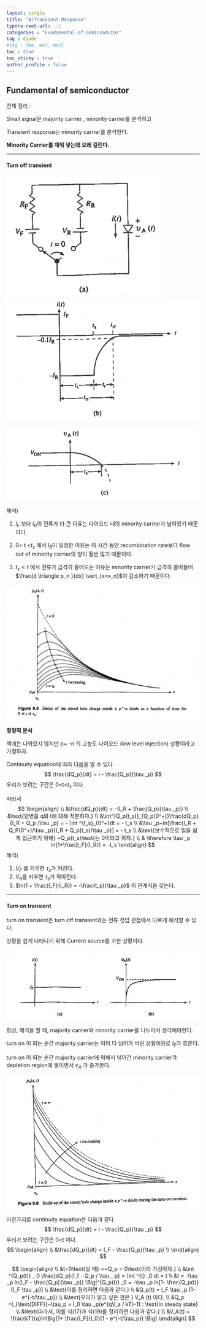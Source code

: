 ```yaml
---
layout: single
title: "8)Transient Response"
typora-root-url: ../
categories : "Fundamental-of-Semicondutor"
tag : diode
#tag : [me, me2, me3]
toc : true
toc_sticky : true
author_profile : false
---
```

## Fundamental of semiconductor

전체 정리 : 

Small signal은 majority carrier , minority carrier를 분석하고

Transient response는 minority carrier를 분석한다.

**Minority Carrier를 채워 넣는데 오래 걸린다.**

---

#### Turn off transient

<img src="/images/8. pn Junction Diode Transient Response/image-20231220180750815.png" alt="image-20231220180750815" style="zoom:80%;" /><img src="/images/8. pn Junction Diode Transient Response/image-20231220181531193.png" alt="image-20231220181531193" style="zoom:80%;" />

<img src="/images/8. pn Junction Diode Transient Response/image-20231220185737096.png" alt="image-20231220185737096" />

해석)

1. $I_F$ 보다 $I_R$의 전류가 더 큰 이유는 다이오드 내의 minority carrier가 남아있기 때문이다. 

2. 0< t <$t_s$ 에서 $I_R$이 일정한 이유는 이 시간 동안 recombination rate보다 flow out of minority carrier의 양이 훨씬 많기 때문이다.

3. $t_s < t$ 에서 전류가 급격히 줄어드는 이유는 minority carrier가 급격히 줄어들어 $\frac{d \triangle p_n  }{dx} \vert_{x=x_n}$이 감소하기 때문이다. 

<img src="/images/8. pn Junction Diode Transient Response/image-20231220182713440.png" alt="image-20231220182713440" style="zoom:80%;" />

**정량적 분석**

책에는 나와있지 않지만 p+ -n 의 고농도 다이오드 (low level injection) 상황이라고 가정하자. 

Continuity equation에 따라 다음을 알 수 있다.
$$
\frac{dQ_p}{dt} = i - \frac{Q_p}{\tau _p}
$$
우리가 보려는 구간은 0<t<$t_s$ 이다.

따라서
$$
\begin{align}
\\
&\frac{dQ_p}{dt} = -(I_R + \frac{Q_p}{\tau _p})
\\
&\text{양변을 q와 t에 대해 적분하자.}
\\
&\int^{Q_p(t_s)}_{Q_p(0^+)}\frac{dQ_p}{I_R + Q_p /\tau _p} = - \int ^{t_s}_{0^+}dt = - t_s
\\
&\tau _p~ln[\frac{I_R + Q_P(0^+)/\tau _p}{I_R + Q_p(t_s)/\tau _p}] = - t_s
\\
&\text{보수적으로 일을 쉽게 접근하기 위해} ~Q_p(t_s)\text{는 0이라고 하자.}
\\
& \therefore \tau _p ln(1+\frac{I_F}{I_R}) = -t_s
\end{align}
$$
해석) 

1. $V_F$ 를 키우면 $\tau _s$가 커진다.
2. $V_R$를 키우면 $\tau_s$가 작아진다.
3. $ln(1 + \frac{I_F}{I_R}) = -\frac{t_s}{\tau _p}$ 의 관계식을 갖는다.

---

#### Turn on transient

turn on transient은 turn off transient와는 전류 전압 관점에서 다르게 해석할 수 있다.

상황을 쉽게 나타나기 위해 Current source를 가한 상황이다.

<img src="/images/8. pn Junction Diode Transient Response/image-20231220185807823.png" alt="image-20231220185807823" />

항상, 해석을 할 때, majority carrier와 minority carrier를 나누어서 생각해야한다. 

turn on 이 되는 순간 majority carrier는 이미 다 넘어가 버린 상황이므로 $I_F$가 흐른다.

turn on 이 되는 순간 majority carrier에 의해서 넘어간 minority carrier가 depletion region에 쌓이면서 $v_A$ 가 증가한다.

<img src="/images/8. pn Junction Diode Transient Response/image-20231220184323125.png" alt="image-20231220184323125" style="zoom:80%;" />

마찬가지로 continuity equation은 다음과 같다.
$$
\frac{dQ_p}{dt} = i - \frac{Q_p}{\tau _p}
$$
우리가 보려는 구간은 0<t 이다. 
$$
\begin{align}
\\
&\frac{dQ_p}{dt} = I_F - \frac{Q_p}{\tau _p}
\\
\end{align}
$$

$$
\begin{align}
\\
&t=0\text{일 때} ~~Q_p = 0\text{이라 가정하자.}
\\
&\int ^{Q_p(t)} _ 0 \frac{dQ_p}{I_f - Q_p / \tau _ p} = \int ^{t} _0 dt = t
\\
&t = -\tau _p ln(I_F - \frac{Q_p}{\tau _p}) \Big|^{Q_p(t)} _0 = -\tau _p ln[1- \frac{Q_p(t)}{I_F \tau _p}]
\\
&\text{이를 정리하면 다음과 같다.}
\\
&Q_p(t) = I_F \tau _p (1-e^{-t/\tau _p})
\\
&\text{우리가 알고 싶은 것은 } V_A (t) 이다.
\\
&Q_p =I_{\text{DIFF}}~\tau_p = I_0 \tau _p(e^{qV_a / kT}-1) : \text{in steady state}
\\
&\text{따라서, 이를 식(17)과 식(19)를 정리하면 다음과 같다.}
\\
&V_A(t) = \frac{kT}{q}ln\Big[1+ \frac{I_F}{I_0}(1 - e^{-t/\tau_p}) \Big]
\end{align}
$$
